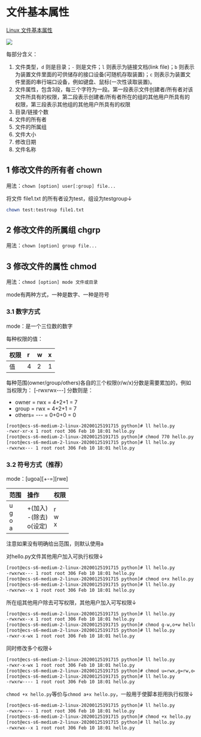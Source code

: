 # 文件基本属性

[Linux 文件基本属性](https://www.runoob.com/linux/linux-file-attr-permission.html)

![](https://image.newarea.site/2023-12-02-23-16-05.png)

每部分含义：

1. 文件类型，`d` 则是目录；`-` 则是文件；`l` 则表示为链接文档(link file)；`b` 则表示为装置文件里面的可供储存的接口设备(可随机存取装置)；`c` 则表示为装置文件里面的串行端口设备，例如键盘、鼠标(一次性读取装置)。
2. 文件属性，包含3段，每三个字符为一段。第一段表示文件创建者/所有者对该文件所具有的权限，第二段表示创建者/所有者所在的组的其他用户所具有的权限，第三段表示其他组的其他用户所具有的权限
3. 目录/链接个数
4. 文件的所有者
5. 文件的所属组
6. 文件大小
7. 修改日期
8. 文件名称

## 1 修改文件的所有者 chown

用法：`chown [option] user[:group] file...`

将文件 file1.txt 的所有者设为test，组设为testgroup↓

```sh
chown test:testroup file1.txt
```

## 2 修改文件的所属组 chgrp

用法：`chown [option] group file...`

## 3 修改文件的属性 chmod

用法：`chmod [option] mode 文件或目录`

mode有两种方式，一种是数字、一种是符号

### 3.1 数字方式

mode：是一个三位数的数字

每种权限的值：

权限|r|w|x
:--|:--|:--|:--
值|4|2|1

每种范围(owner/group/others)各自的三个权限(r/w/x)分数是需要累加的，例如当权限为： [-rwxrwx---] 分数则是：

- owner = rwx = 4+2+1 = 7
- group = rwx = 4+2+1 = 7
- others= --- = 0+0+0 = 0

```sh
[root@ecs-s6-medium-2-linux-20200125191715 python]# ll hello.py
-rwxr-xr-x 1 root root 306 Feb 10 18:01 hello.py
[root@ecs-s6-medium-2-linux-20200125191715 python]# chmod 770 hello.py
[root@ecs-s6-medium-2-linux-20200125191715 python]# ll hello.py
-rwxrwx--- 1 root root 306 Feb 10 18:01 hello.py
```

### 3.2 符号方式（推荐）

mode：[ugoa][+-=][rwe]

范围|操作|权限
:--|:--|:--
u<br>g<br>o<br>a | +(加入)<br>-(除去)<br>o(设定) | r<br>w<br>x

注意如果没有明确给出范围，则默认使用a

对hello.py文件其他用户加入可执行权限↓

```sh
[root@ecs-s6-medium-2-linux-20200125191715 python]# ll hello.py
-rwxrwx--- 1 root root 306 Feb 10 18:01 hello.py
[root@ecs-s6-medium-2-linux-20200125191715 python]# chmod o+x hello.py
[root@ecs-s6-medium-2-linux-20200125191715 python]# ll hello.py
-rwxrwx--x 1 root root 306 Feb 10 18:01 hello.py
```

所在组其他用户除去可写权限，其他用户加入可写权限↓

```sh
[root@ecs-s6-medium-2-linux-20200125191715 python]# ll hello.py
-rwxrwx--x 1 root root 306 Feb 10 18:01 hello.py
[root@ecs-s6-medium-2-linux-20200125191715 python]# chmod g-w,o+w hello.py
[root@ecs-s6-medium-2-linux-20200125191715 python]# ll hello.py
-rwxr-x-wx 1 root root 306 Feb 10 18:01 hello.py
```

同时修改多个权限↓

```sh
[root@ecs-s6-medium-2-linux-20200125191715 python]# ll hello.py
-rwxr-x-wx 1 root root 306 Feb 10 18:01 hello.py
[root@ecs-s6-medium-2-linux-20200125191715 python]# chmod u=rwx,g=rw,o=- hello.py
[root@ecs-s6-medium-2-linux-20200125191715 python]# ll hello.py
-rwxrw---- 1 root root 306 Feb 10 18:01 hello.py
```

`chmod +x hello.py`等价与`chmod a+x hello.py`，一般用于使脚本拒用执行权限↓

```sh
[root@ecs-s6-medium-2-linux-20200125191715 python]# ll hello.py
-rwxrw---- 1 root root 306 Feb 10 18:01 hello.py
[root@ecs-s6-medium-2-linux-20200125191715 python]# chmod +x hello.py
[root@ecs-s6-medium-2-linux-20200125191715 python]# ll hello.py
-rwxrwx--x 1 root root 306 Feb 10 18:01 hello.py
```


